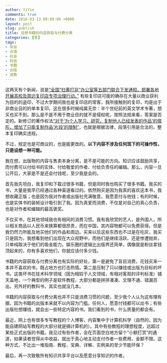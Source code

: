 ```yaml
---
author: YiYin
comments: true
date: 2016-03-13 09:09:09 +0800
layout: post
slug: publish
title: 设想书籍的内容获取与付费分离
categories: [思]
tags:
- 杂谈
- 点滴
- 社会
- 科技
- 书籍
- 出版
- 消费
---
```


这两天有个新闻，说是[“全国“扫黄打非”办公室等五部门联合下发通知，部署各地开展高校及周边复印店专项治理行动。”](http://www.thepaper.cn/newsDetail_forward_1442680)
有些复印店可能的确存在大量以商业获利为目的的盗印，不过大学期间我也是复印店的常客，我所接触到的复印，均是出于非商业目的的单本复印。这在很多时候纯属无奈：半个世纪前的英文学术专著，想买也买不到。那么是不是不用于商业目的就不是侵权呢，按照法规来看，答案是否定的。新修订的著作权法[“对于‘为个人学习、研究，复制他人已经发表的作品’的情形，增加了只能复制作品‘片段’的限制”](http://z.chaofan.wang/news/guoneizixun/3704.html)，也就是根据法律，段落引用是合法的，整本复印确实违规。

不过，规定也是可商议的，也是能更改的。**以下内容不涉及任何现下的可操作性，只是设想一种可能。**

我在想，出版物的内容与售卖本身分离，是不是可能的方向。知识应该鼓励共享，而付费可以付给书的实体、付给敬爱的作者、付给负责任的编辑。那么，内容一旦公开后，大家是不是还会付钱呢，至少我是会的。

首先我先坦白，我复印和下载过很多书籍，但是同时我也购买了很多书籍。我买的书，大量是我早已经通过各种渠道看过的。依然购买是因为我真的喜欢这本书，我想收藏正版；也是因为我对作者或出版社充满敬意，我愿意付与他钱；有的时候，也是实体书的装帧设计吸引到了我。因为真爱而消费，不仅是对自己的真心负责，也是对作者和编辑的最高褒奖。

不仅买书，在其他领域我也有相同的消费习惯。我有我欣赏的艺人，是外国人，所以相关商品以人民币来换算都很昂贵，而在中国，其内容物都可以免费获得。但是我仍然力所能及地买他们的作品和周边。买来以后这些东西也不过是在吃灰，我买只是因为，我想看到他们出现在大众视野中，而他们是继续活跃、还是惨遭抛弃，只单纯取决于他们的吸金能力。娱乐圈的逻辑比出版界还简单，偶像就是粉丝拿钱顶起来的，你有多喜欢他们，你就应该付多少钱。

书籍的内容获取与付费分离也有实际的好处，第一是避免了盲目消费，花钱买来一本并不喜欢的书，既占地方也打击热情。第二是压制了只以赚钱或出版为目标的坏书。这类坏书在技术科学领域（因为相较于人文领域，有相对客观的评判标准）铺天盖地，一个典型的例子是软件教程，大部分都是拼拼凑凑、文理不通、错漏百出。另外好的教科书，其实也就没几本。

书籍的内容获取与付费分离也并不只是消费习惯的问题，至少我个人认为这有理有据，因为书籍的出版本来就不以内容为门槛。任何人，愿意付钱都可以出书；有些出版社想赚钱，就会出一些特定内容的书。我们看到的书，什么质量的都会有。

最近，网上也有很多专写教程的个人博客，内容集中于计算机科学（自然的，因为能自建网站写教程的大部分就是搞计算机的）。其中有些教程的理想程度，远超过某些正式出版的书籍。我见过有些作者，会在页面空白地方留个“小额打赏”的通道，如果读者觉得从中收益，就出于真心地主动支付作者一些费用，金额不限。这种方式，不比出一堆指南、教程、宝典、详解、实例来的至少节能环保？

最后，再一次致敬所有知识共享平台以及愿意分享知识的作者。


